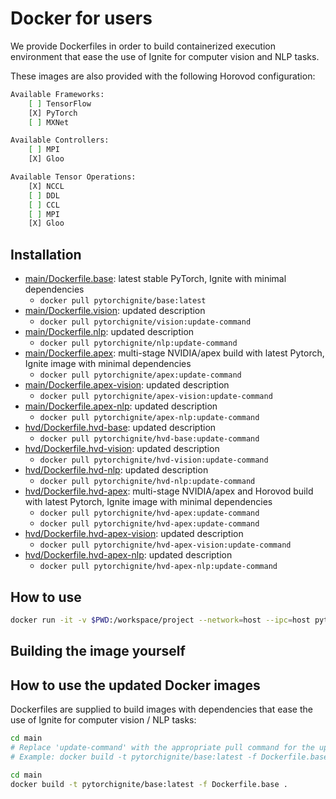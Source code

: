 # Docker for users

We provide Dockerfiles in order to build containerized execution environment that ease the use of Ignite for computer vision and NLP tasks.

These images are also provided with the following Horovod configuration:

```bash
Available Frameworks:
    [ ] TensorFlow
    [X] PyTorch
    [ ] MXNet

Available Controllers:
    [ ] MPI
    [X] Gloo

Available Tensor Operations:
    [X] NCCL
    [ ] DDL
    [ ] CCL
    [ ] MPI
    [X] Gloo
```

## Installation

- [main/Dockerfile.base](main/Dockerfile.base): latest stable PyTorch, Ignite with minimal dependencies
  - `docker pull pytorchignite/base:latest`
- [main/Dockerfile.vision](main/Dockerfile.vision): updated description
  - `docker pull pytorchignite/vision:update-command`
- [main/Dockerfile.nlp](main/Dockerfile.nlp): updated description
  - `docker pull pytorchignite/nlp:update-command`
- [main/Dockerfile.apex](main/Dockerfile.apex): multi-stage NVIDIA/apex build with latest Pytorch, Ignite image with minimal dependencies
  - `docker pull pytorchignite/apex:update-command`
- [main/Dockerfile.apex-vision](main/Dockerfile.nlp): updated description
  - `docker pull pytorchignite/apex-vision:update-command`
- [main/Dockerfile.apex-nlp](main/Dockerfile.nlp): updated description
  - `docker pull pytorchignite/apex-nlp:update-command`
- [hvd/Dockerfile.hvd-base](hvd/Dockerfile.hvd-base): updated description
  - `docker pull pytorchignite/hvd-base:update-command`
- [hvd/Dockerfile.hvd-vision](hvd/Dockerfile.hvd-vision): updated description
  - `docker pull pytorchignite/hvd-vision:update-command`
- [hvd/Dockerfile.hvd-nlp](hvd/Dockerfile.hvd-nlp): updated description
  - `docker pull pytorchignite/hvd-nlp:update-command`
- [hvd/Dockerfile.hvd-apex](hvd/Dockerfile.hvd-apex): multi-stage NVIDIA/apex and Horovod build with latest Pytorch, Ignite image with minimal dependencies
  - `docker pull pytorchignite/hvd-apex:update-command`
  - `docker pull pytorchignite/hvd-apex:update-command`
- [hvd/Dockerfile.hvd-apex-vision](hvd/Dockerfile.hvd-apex-vision): updated description
  - `docker pull pytorchignite/hvd-apex-vision:update-command`
- [hvd/Dockerfile.hvd-apex-nlp](hvd/Dockerfile.hvd-apex-nlp): updated description
  - `docker pull pytorchignite/hvd-apex-nlp:update-command`



## How to use

```bash
docker run -it -v $PWD:/workspace/project --network=host --ipc=host pytorchignite/base:latest /bin/bash
```

## Building the image yourself

## How to use the updated Docker images

Dockerfiles are supplied to build images with dependencies that ease the use of Ignite for computer vision / NLP tasks:

```bash
cd main
# Replace 'update-command' with the appropriate pull command for the updated Docker image
# Example: docker build -t pytorchignite/base:latest -f Dockerfile.base .
```

```bash
cd main
docker build -t pytorchignite/base:latest -f Dockerfile.base .
```
